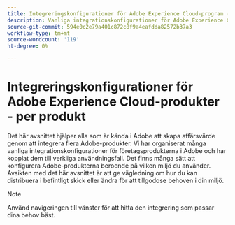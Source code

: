 ```yaml
---
title: Integreringskonfigurationer för Adobe Experience Cloud-program - per produkt
description: Vanliga integrationskonfigurationer för Adobe Experience Cloud-program ordnade efter produkt.
source-git-commit: 594e0c2e79a401c872c8f9a4eafdda82572b37a3
workflow-type: tm+mt
source-wordcount: '119'
ht-degree: 0%

---
```



# Integreringskonfigurationer för Adobe Experience Cloud-produkter - per produkt

Det här avsnittet hjälper alla som är kända i Adobe att skapa affärsvärde genom att integrera flera Adobe-produkter.  Vi har organiserat många vanliga integrationskonfigurationer för företagsprodukterna i Adobe och har kopplat dem till verkliga användningsfall.  Det finns många sätt att konfigurera Adobe-produkterna beroende på vilken miljö du använder.  Avsikten med det här avsnittet är att ge vägledning om hur du kan distribuera i befintligt skick eller ändra för att tillgodose behoven i din miljö.

>[!NOTE]
>
>Använd navigeringen till vänster för att hitta den integrering som passar dina behov bäst.
